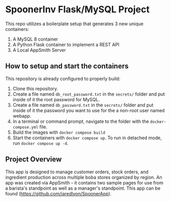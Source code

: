 # SpoonerInv Flask/MySQL Project

This repo utilizes a boilerplate setup that generates 3 new unique containers: 
1. A MySQL 8 container
1. A Python Flask container to implement a REST API
1. A Local AppSmith Server

## How to setup and start the containers

This repository is already configured to properly build:
1. Clone this repository.  
1. Create a file named `db_root_password.txt` in the `secrets/` folder and put inside of it the root password for MySQL. 
1. Create a file named `db_password.txt` in the `secrets/` folder and put inside of it the password you want to use for the a non-root user named webapp. 
1. In a terminal or command prompt, navigate to the folder with the `docker-compose.yml` file.  
1. Build the images with `docker compose build`
1. Start the containers with `docker compose up`.  To run in detached mode, run `docker compose up -d`.

## Project Overview

This app is designed to manage customer orders, stock orders, and ingredient production across multiple boba stores organized by region. An app was created via AppSmith - it contains two sample pages for use from a barista's standpoint as well as a manager's standpoint. This app can be found <here>(https://github.com/jaredlyon/SpoonerApp).
